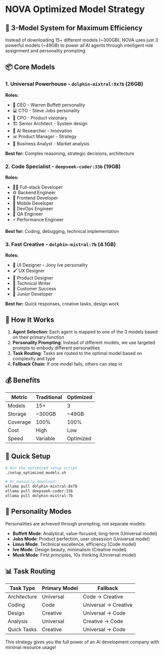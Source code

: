 # NOVA Optimized Model Strategy

## 🎯 3-Model System for Maximum Efficiency

Instead of downloading 15+ different models (~300GB), NOVA uses just 3 powerful models (~49GB) to power all AI agents through intelligent role assignment and personality prompting.

## 📦 Core Models

### 1. **Universal Powerhouse** - `dolphin-mixtral:8x7b` (26GB)
**Roles:**
- 👔 CEO - Warren Buffett personality
- 💻 CTO - Steve Jobs personality  
- 📱 CPO - Product visionary
- 🏗️ Senior Architect - System design
- 🔬 AI Researcher - Innovation
- 📊 Product Manager - Strategy
- 💼 Business Analyst - Market analysis

**Best for:** Complex reasoning, strategic decisions, architecture

### 2. **Code Specialist** - `deepseek-coder:33b` (19GB)
**Roles:**
- 👨‍💻 Full-stack Developer
- ⚙️ Backend Engineer
- 🎨 Frontend Developer
- 📱 Mobile Developer
- 🔧 DevOps Engineer
- 🧪 QA Engineer
- ⚡ Performance Engineer

**Best for:** Coding, debugging, technical implementation

### 3. **Fast Creative** - `dolphin-mistral:7b` (4.1GB)
**Roles:**
- 🎨 UI Designer - Jony Ive personality
- 🖌️ UX Designer
- 🎯 Product Designer
- 📝 Technical Writer
- 🤝 Customer Success
- 👶 Junior Developer

**Best for:** Quick responses, creative tasks, design work

## 🔄 How It Works

1. **Agent Selection**: Each agent is mapped to one of the 3 models based on their primary function
2. **Personality Prompting**: Instead of different models, we use targeted prompts to embody different personalities
3. **Task Routing**: Tasks are routed to the optimal model based on complexity and type
4. **Fallback Chain**: If one model fails, others can step in

## 💰 Benefits

| Metric | Traditional | Optimized |
|--------|------------|-----------|
| Models | 15+ | 3 |
| Storage | ~300GB | ~49GB |
| Coverage | 100% | 100% |
| Cost | High | Low |
| Speed | Variable | Optimized |

## 🚀 Quick Setup

```bash
# Run the optimized setup script
./setup_optimized_models.sh

# Or manually download:
ollama pull dolphin-mixtral:8x7b
ollama pull deepseek-coder:33b  
ollama pull dolphin-mistral:7b
```

## 🧠 Personality Modes

Personalities are achieved through prompting, not separate models:

- **Buffett Mode**: Analytical, value-focused, long-term (Universal model)
- **Jobs Mode**: Product perfection, user obsession (Universal model)
- **Linus Mode**: Technical excellence, efficiency (Code model)
- **Ive Mode**: Design beauty, minimalism (Creative model)
- **Musk Mode**: First principles, 10x thinking (Universal model)

## 📊 Task Routing

| Task Type | Primary Model | Fallback |
|-----------|--------------|----------|
| Architecture | Universal | Code → Creative |
| Coding | Code | Universal → Creative |
| Design | Creative | Universal → Code |
| Analysis | Universal | Creative → Code |
| Quick Tasks | Creative | Universal → Code |

This strategy gives you the full power of an AI development company with minimal resource usage!